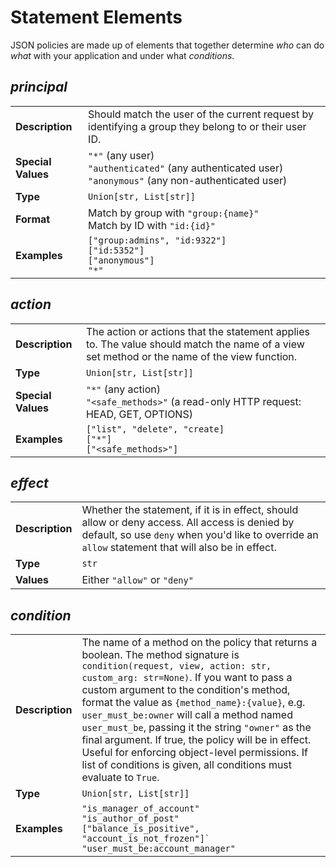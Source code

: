 # Statement Elements

JSON policies are made up of elements that together determine *who* can do *what* with your application and under what *conditions*.

## *principal*

<table>
    <tr>
        <td><b>Description</b></td>
        <td>
            Should match the user of the current request by identifying a group they belong to or their user ID.
        </td>
    </tr>
    <tr>
        <td><b>Special Values</b></td>
        <td>
         <code>"*"</code> (any user) <br> 
         <code>"authenticated"</code> (any authenticated user) <br> 
         <code>"anonymous"</code> (any non-authenticated user)
        </td>
    </tr>
    <tr>
        <td><b>Type</b></td>
        <td> <code>Union[str, List[str]]</code> </td>
    </tr>
    <tr>
        <td><b>Format</b></td>
        <td>
             Match by group with <code>"group:{name}"</code> <br> 
             Match by ID with <code>"id:{id}" </code>
        </td>
    </tr>
    <tr>
        <td><b>Examples</b></td>
        <td>
         <code>["group:admins", "id:9322"]</code> <br> 
         <code>["id:5352"]</code> <br> 
         <code>["anonymous"]</code> <br> 
         <code>"*"</code>
        </td>
    </tr>
</table>


## *action*

<table>
    <tr>
        <td><b>Description</b></td>
        <td>
         The action or actions that the statement applies to. The value should match the name of a view set method or the name of the view function.
        </td>
    </tr>
    <tr>
        <td><b>Type</b></td>
        <td><code>Union[str, List[str]]</code></td>
    </tr>
    <tr>
        <td><b>Special Values</b></td>
        <td>
            <code>"*"</code> (any action) <br> 
            <code>"&lt;safe_methods&gt;"</code> (a read-only HTTP request: HEAD, GET, OPTIONS)
        </td>
    </tr>
    <tr>
        <td><b>Examples</b></td>
        <td>
            <code>["list", "delete", "create]</code> <br> 
            <code>["*"]</code> <br> 
            <code>["&lt;safe_methods&gt;"]</code>
        </td>
    </tr>
</table>


## *effect*

<table>
    <tr>
        <td><b>Description</b></td>
        <td>
        Whether the statement, if it is in effect, should allow or deny access. All access is denied by default, so use <code>deny</code> when you'd like to override an <code>allow</code> statement that will also be in effect.
        </td>
    </tr>
    <tr>
        <td><b>Type</b></td>
        <td><code>str</code></td>
    </tr>
    <tr>
        <td><b>Values</b></td>
        <td>Either <code>"allow"</code> or <code>"deny"</code></td>
    </tr>
</table>


## *condition*

<table>
    <tr>
        <td><b>Description</b></td>
        <td>
        The name of a method on the policy that returns a boolean. The method signature is <code>condition(request, view, action: str, custom_arg: str=None)</code>. If you want to pass a custom argument to the condition's method, format the value as <code>{method_name}:{value}</code>, e.g. <code>user_must_be:owner</code> will call a method named <code>user_must_be</code>, passing it the string <code>"owner"</code> as the final argument. If true, the policy will be in effect. Useful for enforcing object-level permissions. If list of conditions is given, all conditions must evaluate to <code>True</code>.
        </td>
    </tr>
    <tr>
        <td><b>Type</b></td>
        <td><code>Union[str, List[str]]</code></td>
    </tr>
    <tr>
        <td><b>Examples</b></td>
        <td>
            <code>"is_manager_of_account"</code> <br>
            <code>"is_author_of_post"</code> <br>
            <code>["balance_is_positive", "account_is_not_frozen"]`</code>
            <br> 
            <code>"user_must_be:account_manager"</code>
        </td>
    </tr>
</table>
